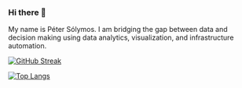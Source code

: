 ### Hi there 👋

My name is Péter Sólymos.
I am bridging the gap between data and decision making using data analytics, visualization, and infrastructure automation.

[![GitHub Streak](http://github-readme-streak-stats.herokuapp.com?user=psolymos&date_format=M%20j%5B%2C%20Y%5D)](https://git.io/streak-stats)

[![Top Langs](https://github-readme-stats.vercel.app/api/top-langs/?username=psolymos&layout=compact)](https://github.com/anuraghazra/github-readme-stats)


<!--
**psolymos/psolymos** is a ✨ _special_ ✨ repository because its `README.md` (this file) appears on your GitHub profile.

Here are some ideas to get you started:

- 🔭 I’m currently working on ...
- 🌱 I’m currently learning ...
- 👯 I’m looking to collaborate on ...
- 🤔 I’m looking for help with ...
- 💬 Ask me about ...
- 📫 How to reach me: ...
- 😄 Pronouns: ...
- ⚡ Fun fact: ...
-->
